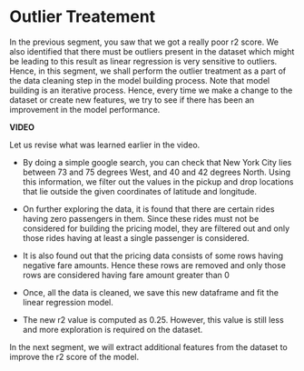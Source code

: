 # Outlier Treatement

In the previous segment, you saw that we got a really poor r2 score. We also identified that there must be outliers present in the dataset which might be leading to this result as linear regression is very sensitive to outliers. Hence, in this segment, we shall perform the outlier treatment as a part of the data cleaning step in the model building process. Note that model building is an iterative process. Hence, every time we make a change to the dataset or create new features, we try to see if there has been an improvement in the model performance.

**VIDEO**

Let us revise what was learned earlier in the video.

-   By doing a simple google search, you can check that New York City lies between 73 and 75 degrees West, and 40 and 42 degrees North. Using this information, we filter out the values in the pickup and drop locations that lie outside the given coordinates of latitude and longitude. 
    
-   On further exploring the data, it is found that there are certain rides having zero passengers in them. Since these rides must not be considered for building the pricing model, they are filtered out and only those rides having at least a single passenger is considered.
    
-   It is also found out that the pricing data consists of some rows having negative fare amounts. Hence these rows are removed and only those rows are considered having fare amount greater than 0
    
-   Once, all the data is cleaned, we save this new dataframe and fit the linear regression model. 
    
-   The new r2 value is computed as 0.25. However, this value is still less and more exploration is required on the dataset.
    

In the next segment, we will extract additional features from the dataset to improve the r2 score of the model.